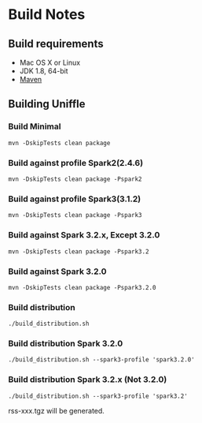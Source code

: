 # Build Notes

## Build requirements

* Mac OS X or Linux
* JDK 1.8, 64-bit
* [Maven](https://maven.apache.org/)
  
## Building Uniffle
 
### Build Minimal

    mvn -DskipTests clean package

### Build against profile Spark2(2.4.6)

    mvn -DskipTests clean package -Pspark2

### Build against profile Spark3(3.1.2)

    mvn -DskipTests clean package -Pspark3

### Build against Spark 3.2.x, Except 3.2.0

    mvn -DskipTests clean package -Pspark3.2

### Build against Spark 3.2.0

    mvn -DskipTests clean package -Pspark3.2.0

### Build distribution

    ./build_distribution.sh

### Build distribution Spark 3.2.0

    ./build_distribution.sh --spark3-profile 'spark3.2.0'

### Build distribution Spark 3.2.x (Not 3.2.0)

    ./build_distribution.sh --spark3-profile 'spark3.2'

rss-xxx.tgz will be generated.